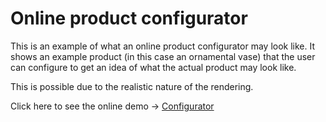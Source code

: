 # Online product configurator

This is an example of what an online product configurator may look like.
It shows an example product (in this case an ornamental vase) that the user can configure to get an idea of what the actual product may look like.

This is possible due to the realistic nature of the rendering.

Click here to see the online demo -> [Configurator](https://drt-software.com/Demos/Configurator/configurator.html)

